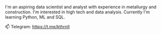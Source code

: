 I'm an aspiring data scientist and analyst with experience in metallurgy and construction. I'm interested in high tech and data analysis. Currently I'm learning Python, ML and SQL. 

📫 Telegram: https://t.me/kthrnll

<!---
KatLiulia/KatLiulia is a ✨ special ✨ repository because its `README.md` (this file) appears on your GitHub profile.
You can click the Preview link to take a look at your changes.
--->
